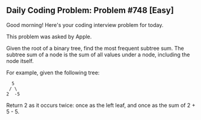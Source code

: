 ## Daily Coding Problem: Problem #748 [Easy]

Good morning! Here's your coding interview problem for today.

This problem was asked by Apple.

Given the root of a binary tree, find the most frequent subtree sum. The subtree sum of a node is the sum of all values under a node, including the node itself.

For example, given the following tree:

      5
     / \
    2  -5

Return 2 as it occurs twice: once as the left leaf, and once as the sum of 2 + 5 - 5.
